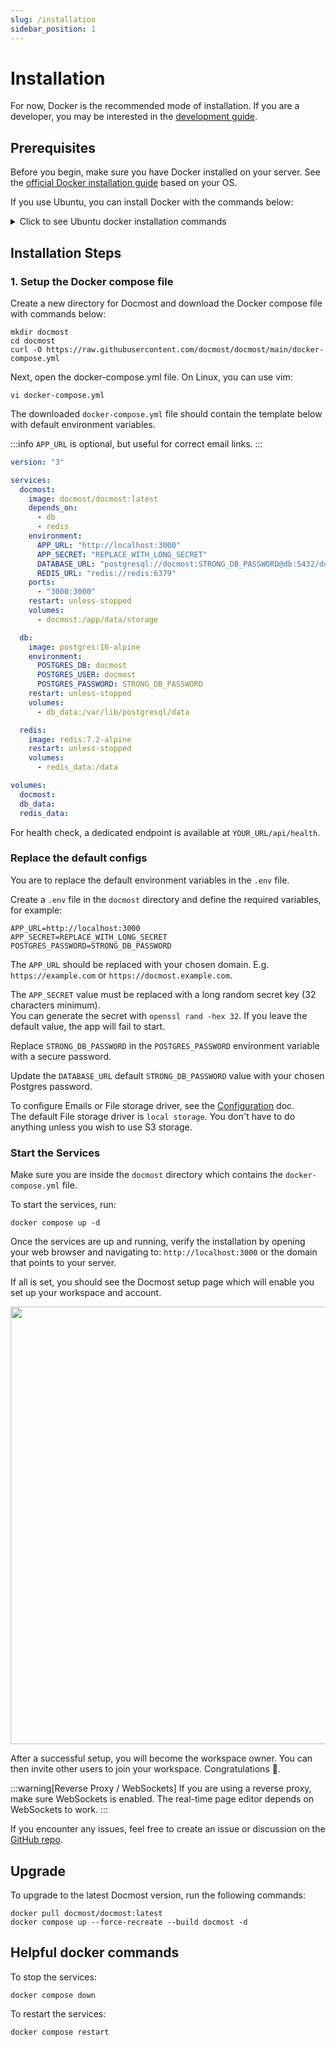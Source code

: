 ```yaml
---
slug: /installation
sidebar_position: 1
---
```


# Installation

For now, Docker is the recommended mode of installation. If you are a developer, you may be interested in the [development guide](/self-hosting/development).

## Prerequisites

Before you begin, make sure you have Docker installed on your server. See the [official Docker installation guide](https://docs.docker.com/engine/install/) based on your OS.

If you use Ubuntu, you can install Docker with the commands below:

<details>
  <summary>Click to see Ubuntu docker installation commands</summary>

```shell
    # Add Docker's official GPG key:
    sudo apt-get update -qqy
    sudo apt-get install ca-certificates curl -qqy
    sudo install -m 0755 -d /etc/apt/keyrings
    sudo curl -fsSL https://download.docker.com/linux/ubuntu/gpg -o /etc/apt/keyrings/docker.asc
    sudo chmod a+r /etc/apt/keyrings/docker.asc
    
    # Add the repository to Apt sources:
    echo \
      "deb [arch=$(dpkg --print-architecture) signed-by=/etc/apt/keyrings/docker.asc] https://download.docker.com/linux/ubuntu \
      $(. /etc/os-release && echo "$VERSION_CODENAME") stable" | \
      sudo tee /etc/apt/sources.list.d/docker.list > /dev/null
    sudo apt-get update -qqy
    sudo apt-get install docker-ce docker-ce-cli containerd.io docker-compose-plugin -qqy
```

</details>

## Installation Steps

### 1. Setup the Docker compose file

Create a new directory for Docmost and download the Docker compose file with commands below:

```shell
mkdir docmost
cd docmost
curl -O https://raw.githubusercontent.com/docmost/docmost/main/docker-compose.yml
```

Next, open the docker-compose.yml file. On Linux, you can use vim:

```shell
vi docker-compose.yml
```

The downloaded `docker-compose.yml` file should contain the template below with default environment variables.

:::info
`APP_URL` is optional, but useful for correct email links.
:::

```yaml title="docmost/docker-compose.yml"
version: "3"

services:
  docmost:
    image: docmost/docmost:latest
    depends_on:
      - db
      - redis
    environment:
      APP_URL: "http://localhost:3000"
      APP_SECRET: "REPLACE_WITH_LONG_SECRET"
      DATABASE_URL: "postgresql://docmost:STRONG_DB_PASSWORD@db:5432/docmost?schema=public"
      REDIS_URL: "redis://redis:6379"
    ports:
      - "3000:3000"
    restart: unless-stopped
    volumes:
      - docmost:/app/data/storage

  db:
    image: postgres:16-alpine
    environment:
      POSTGRES_DB: docmost
      POSTGRES_USER: docmost
      POSTGRES_PASSWORD: STRONG_DB_PASSWORD
    restart: unless-stopped
    volumes:
      - db_data:/var/lib/postgresql/data

  redis:
    image: redis:7.2-alpine
    restart: unless-stopped
    volumes:
      - redis_data:/data

volumes:
  docmost:
  db_data:
  redis_data:
```

For health check, a dedicated endpoint is available at `YOUR_URL/api/health`.

### Replace the default configs

You are to replace the default environment variables in the `.env` file.

Create a `.env` file in the `docmost` directory and define the required variables, for example:
```shell
APP_URL=http://localhost:3000
APP_SECRET=REPLACE_WITH_LONG_SECRET
POSTGRES_PASSWORD=STRONG_DB_PASSWORD
```

The `APP_URL` should be replaced with your chosen domain. E.g. `https://example.com` or `https://docmost.example.com`.

The `APP_SECRET` value must be replaced with a long random secret key (32 characters minimum).  
You can generate the secret with `openssl rand -hex 32`. If you leave the default value, the app will fail to start.

Replace `STRONG_DB_PASSWORD` in the `POSTGRES_PASSWORD` environment variable with a secure password.

Update the `DATABASE_URL` default `STRONG_DB_PASSWORD` value with your chosen Postgres password.

To configure Emails or File storage driver, see the [Configuration](/self-hosting/configuration) doc.  
The default File storage driver is `local storage`. You don't have to do anything unless you wish to use S3 storage.

### Start the Services

Make sure you are inside the `docmost` directory which contains the `docker-compose.yml` file.

To start the services, run:

```shell
docker compose up -d
```

Once the services are up and running, verify the installation by opening your web browser and navigating to:
`http://localhost:3000` or the domain that points to your server.

If all is set, you should see the Docmost setup page which will enable you set up your workspace and account.

<p align="center">
<img src="/docs/img/setup.png" width="700"/>
</p>

After a successful setup, you will become the workspace owner. You can then invite other users to join your workspace.
Congratulations 🎉.

:::warning[Reverse Proxy / WebSockets]
If you are using a reverse proxy, make sure WebSockets is enabled. The real-time page editor depends on WebSockets to work.
:::

If you encounter any issues, feel free to create an issue or discussion on the [GitHub repo](https://github.com/docmost/docmost).

## Upgrade

To upgrade to the latest Docmost version, run the following commands:

```shell
docker pull docmost/docmost:latest
docker compose up --force-recreate --build docmost -d
```

## Helpful docker commands

To stop the services:

```shell
docker compose down
```

To restart the services:

```shell
docker compose restart
```
